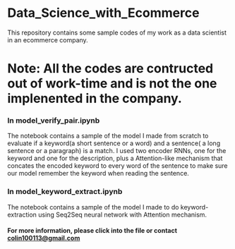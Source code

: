 # Data_Science_with_Ecommerce
This repository contains some sample codes of my work as a data scientist in an ecommerce company.
# Note: All the codes are contructed out of work-time and is not the one implenented in the company.

### In model_verify_pair.ipynb
The notebook contains a sample of the model I made from scratch to evaluate if a keyword(a short sentence or a word) and a sentence( a long sentence or a paragraph) is a match. I used two encoder RNNs, one for the keyword and one for the description, plus a Attention-like mechanism that concates the encoded keyword to every word of the sentence to make sure our model remember the keyword when reading the sentence.

### In model_keyword_extract.ipynb
The notebook contains a sample of the model I made to do keyword-extraction using Seq2Seq neural network with Attention mechanism.


#### For more information, please click into the file or contact colin100113@gmail.com
